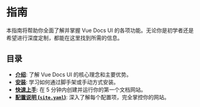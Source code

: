 # 指南

本指南将帮助你全面了解并掌握 Vue Docs UI 的各项功能。无论你是初学者还是希望进行深度定制，都能在这里找到所需的信息。

## 目录

- **[介绍](/zh-cn/guide/introduction)**: 了解 Vue Docs UI 的核心理念和主要优势。
- **[安装](/zh-cn/guide/installation)**: 学习如何通过脚手架或手动方式安装。
- **[快速上手](/zh-cn/guide/quick-start)**: 在 5 分钟内创建并运行你的第一个文档网站。
- **[配置说明 (`site.yaml`)](/zh-cn/guide/configuration)**: 深入了解每个配置项，完全掌控你的网站。
